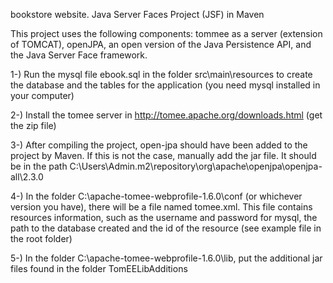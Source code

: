 bookstore website. Java Server Faces Project (JSF) in Maven

This project uses the following components: tommee as a server (extension of TOMCAT), openJPA, an open version of the Java Persistence API, and the Java Server Face framework.

1-) Run the mysql file ebook.sql in the folder src\main\resources to create the database and the tables for the application (you need mysql installed in your computer)

2-) Install the tomee server in http://tomee.apache.org/downloads.html  (get the zip file)

3-) After compiling the project, open-jpa should have been added to the project by Maven. If this is not the case, manually add the jar file. It should be in the path C:\Users\Admin\.m2\repository\org\apache\openjpa\openjpa-all\2.3.0  

4-) In the folder C:\apache-tomee-webprofile-1.6.0\conf (or whichever version you have), there will be a file named tomee.xml. This file contains resources information, such as the username and password for mysql, the path to the database created and the id of the resource (see example file in the root folder)

5-) In the folder C:\apache-tomee-webprofile-1.6.0\lib, put the additional jar files found in the folder TomEELibAdditions


